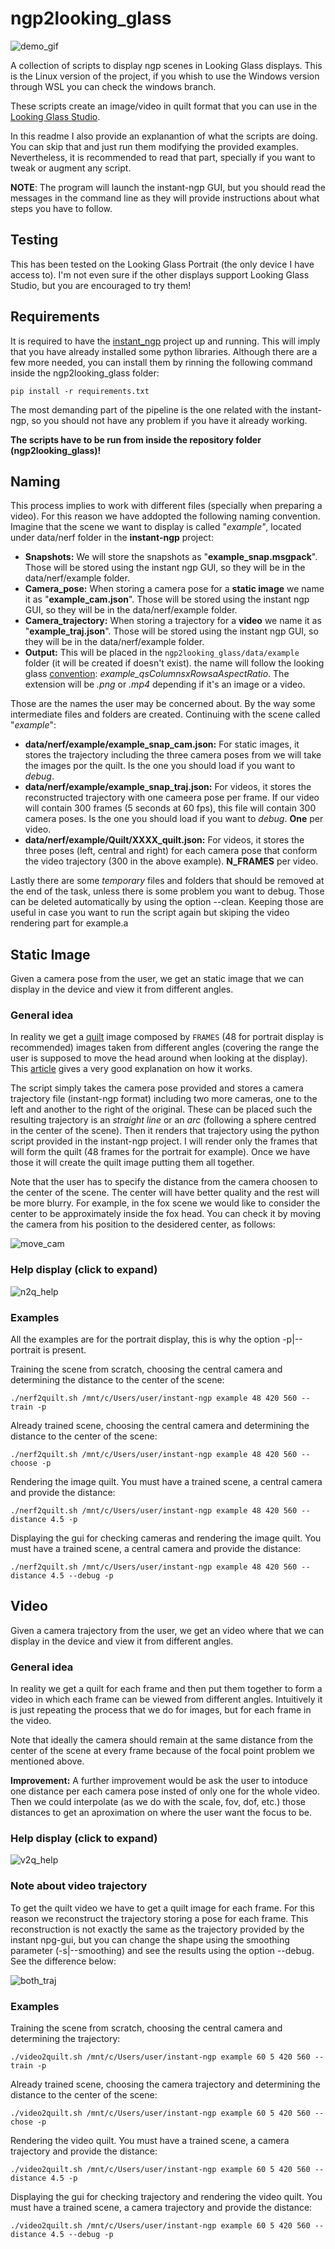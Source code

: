 # ngp2looking_glass

![demo_gif](https://user-images.githubusercontent.com/88030501/184605868-1b2fba01-dbcf-4c12-b59d-aafa56d0bda0.gif)

A collection of scripts to display ngp scenes in Looking Glass displays.
This is the Linux version of the project, if you whish to use the Windows version through WSL you can check the windows branch.

These scripts create an image/video in quilt format that you can use in the [Looking Glass Studio](https://lookingglassfactory.com/software).

In this readme I also provide an explanantion of what the scripts are doing. You can skip that and just run them modifying the provided examples. Nevertheless, it is recommended to read that part, specially if you want to tweak or augment any script. 

**NOTE**: The program will launch the instant-ngp GUI, but you should read the messages in the command line as they will provide instructions about what steps you have to follow.

## Testing
This has been tested on the Looking Glass Portrait (the only device I have access to). I'm not even sure if the other displays support Looking Glass Studio, but you are encouraged to try them!

## Requirements
It is required to have the [instant_ngp](https://github.com/NVlabs/instant-ngp) project up and running. This will imply that you have already installed some python libraries. Although there are a few more needed, you can install them by rinning the following command inside the ngp2looking_glass folder:
```
pip install -r requirements.txt
```
The most demanding part of the pipeline is the one related with the instant-ngp, so you should not have any problem if you have it already working.

**The scripts have to be run from inside the repository folder (ngp2looking_glass)!**

## Naming
This process implies to work with different files (specially when preparing a video). For this reason we have addopted the following naming convention. Imagine that the scene we want to display is called "*example"*, located under data/nerf folder in the **instant-ngp** project:

 - **Snapshots:** We will store the snapshots as "**example_snap.msgpack**". Those will be stored using the instant ngp GUI, so they will be in the data/nerf/example folder.
 - **Camera_pose:** When storing a camera pose for a **static image** we name it as  "**example_cam.json**". Those will be stored using the instant ngp GUI, so they will be in the data/nerf/example folder.
 - **Camera_trajectory:** When storing a trajectory for a **video** we name it as  "**example_traj.json**". Those will be stored using the instant ngp GUI, so they will be in the data/nerf/example folder.
 - **Output:** This will be placed in the `ngp2looking_glass/data/example` folder (it will be created if doesn't exist). the name will follow the looking glass [convention](https://docs.lookingglassfactory.com/keyconcepts/quilts): *example_qsColumnsxRowsaAspectRatio*. The extension will be *.png* or *.mp4* depending if it's an image or a video.

Those are the names the user may be concerned about. By the way some intermediate files and folders are created. Continuing with the scene called "*example*":

 - **data/nerf/example/example_snap_cam.json:** For static images, it stores the trajectory including the three camera poses from we will take the images por the quilt. Is the one you should load if you want to *debug*.
 - **data/nerf/example/example_snap_traj.json:** For videos, it stores the reconstructed trajectory with one cameera pose per frame. If our video will contain 300 frames (5 seconds at 60 fps), this file will contain 300 camera poses. Is the one you should load if you want to *debug*. **One** per video.
 - **data/nerf/example/Quilt/XXXX_quilt.json:** For videos, it stores the three poses (left, central and right) for each camera pose that conform the video trajectory (300 in the above example). **N_FRAMES** per video.

Lastly there are some *temporary* files and folders that should be removed at the end of the task, unless there is some problem you want to debug. Those can be deleted automatically by using the option --clean. Keeping those are useful in case you want to run the script again but skiping the video rendering part for example.a

## Static Image
Given a camera pose from the user, we get an static image that we can display in the device and view it from different angles.

### General idea
In reality we get a [quilt](https://docs.lookingglassfactory.com/keyconcepts/quilts) image composed by `FRAMES` (48 for portrait display is recommended) images taken from different angles (covering the range the user is supposed to move the head around when looking at the display). This [article](http://paulbourke.net/stereographics/LookingGlass/) gives a very good explanation on how it works.

The script simply takes the camera pose provided and stores a camera trajectory file (instant-ngp format) including two more cameras, one to the left and another to the right of the original. These can be placed such the resulting trajectory is an *straight line* or an *arc* (following a sphere centred in the center of the scene). Then it renders that trajectory using the python script provided in the instant-ngp project. I will render only the frames that will form the quilt (48 frames for the portrait for example). Once we have those it will create the quilt image putting them all together.

Note that the user has to specify the distance from the camera choosen to the center of the scene. The center will have better quality and the rest will be more blurry. For example, in the fox scene we would like to consider the center to be approximately inside the fox head. You can check it by moving the camera from his position to the desidered center, as follows:

![move_cam](https://user-images.githubusercontent.com/88030501/184606230-b465899a-eea4-48a9-93f4-1f7e8f595a39.png)

### Help display (click to expand)

![n2q_help](https://user-images.githubusercontent.com/88030501/184600521-d0772d81-81cc-416c-b6f8-c66800a5eab5.png)

### Examples

All the examples are for the portrait display, this is why the option -p|--portrait is present.

Training the scene from scratch, choosing the central camera and determining the distance to the center of the scene:
```
./nerf2quilt.sh /mnt/c/Users/user/instant-ngp example 48 420 560 --train -p
```

Already trained scene, choosing the central camera and determining the distance to the center of the scene:
```
./nerf2quilt.sh /mnt/c/Users/user/instant-ngp example 48 420 560 --choose -p
```

Rendering the image quilt. You must have a trained scene, a central camera and provide the distance:
```
./nerf2quilt.sh /mnt/c/Users/user/instant-ngp example 48 420 560 --distance 4.5 -p
```

Displaying the gui for checking cameras and rendering the image quilt. You must have a trained scene, a central camera and provide the distance:
```
./nerf2quilt.sh /mnt/c/Users/user/instant-ngp example 48 420 560 --distance 4.5 --debug -p
```

## Video
Given a camera trajectory from the user, we get an video where that we can display in the device and view it from different angles.

### General idea
In reality we get a quilt for each frame and then put them together to form a video in which each frame can be viewed from different angles. Intuitively it is just repeating the process that we do for images, but for each frame in the video.

Note that ideally the camera should remain at the same distance from the center of the scene at every frame because of the focal point problem we mentioned above.

**Improvement:** A further improvement would be ask the user to intoduce one distance per each camera pose insted of only one for the whole video. Then we could interpolate (as we do with the scale, fov, dof, etc.) those distances to get an aproximation on where the user want the focus to be.

### Help display (click to expand)

![v2q_help](https://user-images.githubusercontent.com/88030501/184600621-27af9ece-922f-4dd5-bfab-0672adcf0aee.png)

### Note about video trajectory

To get the quilt video we have to get a quilt image for each frame. For this reason we reconstruct the trajectory storing a pose for each frame. This reconstruction is not exactly the same as the trajectory provided by the instant npg-gui, but you can change the shape using the smoothing parameter (-s|--smoothing) and see the results using the option --debug. See the difference below:

![both_traj](https://user-images.githubusercontent.com/88030501/184602223-54791e6d-aa9c-4df7-b23d-8ff4985b167b.png)

### Examples

Training the scene from scratch, choosing the central camera and determining the trajectory:
```
./video2quilt.sh /mnt/c/Users/user/instant-ngp example 60 5 420 560 --train -p
```

Already trained scene, choosing the camera trajectory and determining the distance to the center of the scene:
```
./video2quilt.sh /mnt/c/Users/user/instant-ngp example 60 5 420 560 --chose -p
```

Rendering the video quilt. You must have a trained scene, a camera trajectory and provide the distance:
```
./video2quilt.sh /mnt/c/Users/user/instant-ngp example 60 5 420 560 --distance 4.5 -p
```

Displaying the gui for checking trajectory and rendering the video quilt. You must have a trained scene, a camera trajectory and provide the distance:
```
./video2quilt.sh /mnt/c/Users/user/instant-ngp example 60 5 420 560 --distance 4.5 --debug -p
```
